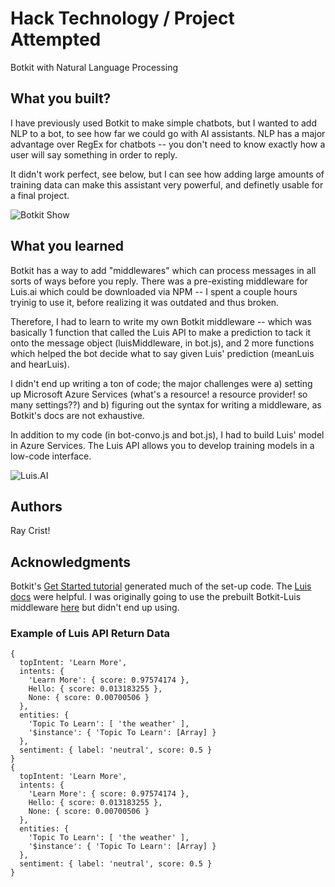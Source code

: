 # Hack Technology / Project Attempted

Botkit with Natural Language Processing

## What you built? 

I have previously used Botkit to make simple chatbots, but I wanted to add NLP to a bot, to see how far we could go with AI assistants. NLP has a major advantage over RegEx for chatbots -- you don't need to know exactly how a user will say something in order to reply. 

It didn't work perfect, see below, but I can see how adding large amounts of training data can make this assistant very powerful, and definetly usable for a final project.

![Botkit Show]()

## What you learned

Botkit has a way to add "middlewares" which can process messages in all sorts of ways before you reply. There was a pre-existing middleware for Luis.ai which could be downloaded via NPM -- I spent a couple hours tryinig to use it, before realizing it was outdated and thus broken.

Therefore, I had to learn to write my own Botkit middleware -- which was basically 1 function that called the Luis API to make a prediction to tack it onto the message object (luisMiddleware, in bot.js), and 2 more functions which helped the bot decide what to say given Luis' prediction (meanLuis and hearLuis). 

I didn't end up writing a ton of code; the major challenges were a) setting up Microsoft Azure Services (what's a resource! a resource provider! so many settings??) and b) figuring out the syntax for writing a middleware, as Botkit's docs are not exhaustive.

In addition to my code (in bot-convo.js and bot.js), I had to build Luis' model in Azure Services. The Luis API allows you to develop training models in a low-code interface.

![Luis.AI]()

## Authors

Ray Crist!

## Acknowledgments

Botkit's [Get Started tutorial](https://botkit.ai/getstarted.html) generated much of the set-up code.
The [Luis docs](https://docs.microsoft.com/en-us/azure/cognitive-services/luis/luis-get-started-create-app) were helpful.
I was originally going to use the prebuilt Botkit-Luis middleware [here](https://github.com/Stevenic/botkit-middleware-luis/issues) but didn't end up using.

### Example of Luis API Return Data
```
{
  topIntent: 'Learn More',
  intents: {
    'Learn More': { score: 0.97574174 },
    Hello: { score: 0.013183255 },
    None: { score: 0.00700506 }
  },
  entities: {
    'Topic To Learn': [ 'the weather' ],
    '$instance': { 'Topic To Learn': [Array] }
  },
  sentiment: { label: 'neutral', score: 0.5 }
}
{
  topIntent: 'Learn More',
  intents: {
    'Learn More': { score: 0.97574174 },
    Hello: { score: 0.013183255 },
    None: { score: 0.00700506 }
  },
  entities: {
    'Topic To Learn': [ 'the weather' ],
    '$instance': { 'Topic To Learn': [Array] }
  },
  sentiment: { label: 'neutral', score: 0.5 }
}

```
